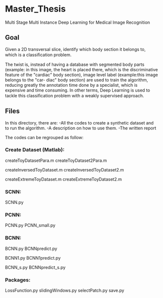 # Master_Thesis
Multi Stage Multi Instance Deep Learning for Medical Image Recognition

## Goal
Given a 2D transversal slice, identify which body section it belongs to, which is a
classiﬁcation problem.

The twist is, instead of having a database with segmented body parts (example:
in this image, the heart is placed there, which is the discriminative feature of the
"cardiac" body section), image level label (example:this image belongs to the "car-
diac" body section) are used to train the algorithm, reducing greatly the annotation
time done by a specialist, which is expensive and time consuming. In other terms,
Deep Learning is used to tackle this classiﬁcation problem with a weakly supervised
approach.

## Files
In this directory, there are:
-All the codes to create a synthetic dataset and to run the algorithm.
-A description on how to use them.
-The written report

The codes can be regrouped as follow:

### Create Dataset (Matlab):
createToyDatasetPara.m
createToyDataset2Para.m

createInversedToyDataset.m
createInversedToyDataset2.m

createExtremeToyDataset.m
createExtremeToyDataset2.m


### SCNN:
SCNN.py


### PCNN:
PCNN.py
PCNN_small.py


### BCNN:
BCNN.py
BCNNpredict.py

BCNN1.py
BCNN1predict.py

BCNN_s.py
BCNNpredict_s.py


### Packages:
LossFunction.py
slidingWindows.py
selectPatch.py
save.py
